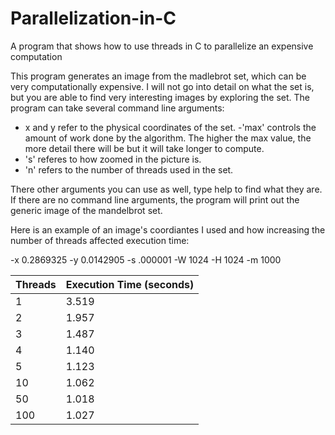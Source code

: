 # Parallelization-in-C
A program that shows how to use threads in C to parallelize an expensive computation 

This program generates an image from the madlebrot set, which can be very computationally expensive.
I will not go into detail on what the set is, but you are able to find very interesting images by exploring the set.
The program can take several command line arguments:
  - x and y refer to the physical coordinates of the set.
  -'max' controls the amount of work done by the algorithm. The higher the max value, the more detail there will be but it will take longer to compute.
  - 's' referes to how zoomed in the picture is.
  - 'n' refers to the number of threads used in the set.
 
 
 There other arguments you can use as well, type help to find what they are. If there are no command line arguments, the program will print out the generic image of the mandelbrot set. 
 
 Here is an example of an image's coordiantes I used and how increasing the number of threads affected execution time:
 
 -x 0.2869325 -y 0.0142905 -s .000001 -W 1024 -H 1024 -m 1000

Threads | Execution Time (seconds)
--------|-----------------
1       | 3.519
2       | 1.957
3       | 1.487
4       | 1.140
5       | 1.123
10      | 1.062
50      | 1.018
100     | 1.027
